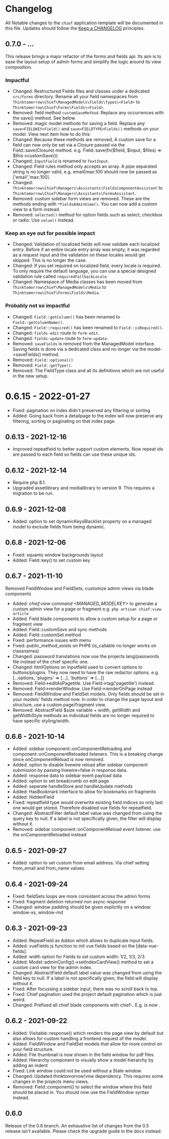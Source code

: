 
# Changelog

All Notable changes to the `chief` application template will be documented in this file. Updates should follow the [Keep a CHANGELOG](http://keepachangelog.com/)
principles.

## 0.7.0 - ...
This release brings a major refactor of the forms and fields api. Its aim is to ease the layout setup of admin forms and simplify the logic around its view composition.

### Impactful
- Changed: Restructured Fields files and classes under a dedicated `src/Forms` directory. Rename all your field namespaces from `Thinktomorrow\Chief\ManagedModels\Fields\Types\<Field>` to `Thinktomorrow\Chief\Forms\Fields\<Field>`.
- Removed: field method `customSaveMethod`. Replace any occurrences with the save() method. See below.
- Removed: magic model methods for saving a field. Replace any `save<FIELDKEY>Field()` and `save<FIELDTYPE>Fields()` methods on your model. View next item how to do this:
- Changed: Because these methods are removed, A custom save for a field can now only be set via a Closure passed via the Field::save(Closure) method. e.g. Field::save(fn($field, $input, $files) => $this->customSave())
- Changed: `InputField` is renamed to `TextInput`.
- Changed: Field rules method only accepts an array. A pipe separated string is no longer valid, e.g. email|max:100 should now be passed as ['email','max:100].
- Changed: `Thinktomorrow\Chief\Managers\Assistants\FieldsComponentAssistant` to `Thinktomorrow\Chief\Managers\Assistants\FormsAssistant`.
- Removed: custom sidebar form views are removed. These are the methods ending with `*FieldsAdminView()`. You can now add a custom view to a form instead.
- Removed: `selected()` method for option fields such as select, checkbox or radio. Use `value()` instead.


### Keep an eye out for possible impact
- Changed: Validation of localized fields will now validate each localized entry. Before if an entire locale entry array was empty, it was regarded as a request input and the validation on these locales would get skipped. This is no longer the case.
- Changed: If you set required on localized field, every locale is required. To only require the default language, you can use a special designed validation rule called `requiredFallbackLocale`.
- Changed: Namespace of Media classes has been moved from `Thinktomorrow\Chief\ManagedModels\Media` to `Thinktomorrow\Chief\Forms\Fields\Media`.

### Probably not so impactful
- Changed: `Field::getColumn()` has been renamed to `Field::getColumnName()`.
- Changed: `Field::required()` has been renamed to `Field::isRequired()`.
- Changed: `fields-edit` route to `form-edit`.
- Changed: `fields-update` route to `form-update`.
- Removed: `saveFields` is removed from the ManagedModel interface. Saving fields is done via a dedicated class and no longer via the model->saveFields() method.
- Removed: `Field::optional()`
- Removed: `Field::getType()`.
- Removed: The FieldType class and all its definitions which are not useful in the new setup.

# 0.6.15 - 2022-01-27
- Fixed: pagination on index didn't preserved any filtering or sorting
- Added: Going back from a detailpage to the index will now preserve any filtering, sorting or paginating on that index page.

## 0.6.13 - 2021-12-16
- Improved repeatfield to better support custom elements. Now repeat ids are passed to each field so fields can use these unique ids.

## 0.6.12 - 2021-12-14
- Require php 8.1.
- Upgraded assetlibrary and medialibrary to version 9. This requires a migration to be run.

## 0.6.9 - 2021-12-08
- Added: option to set dynamicKeysBlacklist property on a managed model to exclude fields from being dynamic.

## 0.6.8 - 2021-12-06
- Fixed: squanto window backgrounds layout
- Added: Field::key() to set custom key

## 0.6.7 - 2021-11-10
Removed FieldWindow and FieldSets; customize admin views via blade components

- Added: _chief:view command <MANAGED_MODELKEY>_ to generate a custom admin view for a page or fragment e.g. `php artisan chief:view article`
- Added: Field blade components to allow a custom setup for a page or fragment view
- Added: Field::customSave and sync methods
- Added: Field::customSet method
- Fixed: performance issues with menu
- Fixed: public_method_exists on PHP8 (is_callable no longer works on classnames)
- Changed: password translations now use the projects lang/passwords file instead of the chief specific one.
- Changed: htmlOptions on Inputfield used to convert options to buttons/plugins. They now need to have the raw redactor options. e.g. [...options, 'plugins' => [...], 'buttons' => [...]]
- Removed: Field->editAsPagetitle. Use Field->tag('pagetitle') instead.
- Removed: Field->renderWindow. Use Field->renderOnPage instead
- Removed: FieldWindow and FieldSet models. Only fields should be set in your models' fields method now. In order to change the page layout and structure, use a custom page/fragment view.
- Removed: AbstractField $size variable + width, getWidth and getWidthStyle methods as individual fields are no longer required to have specific styling/width.

## 0.6.6 - 2021-10-14

-   Added: sidebar component::onComponentReloading and component::onComponentReloaded listeners. This is a breaking change since onComponentReload is now removed.
-   Added: option to disable livewire reload after sidebar component submission by passing livewire=false in response data.
-   Added: response data to sidebar event payload data
-   Added: option to set breadcrumb on edit page
-   Added: seperate handleStore and handleUpdate methods
-   Added: HasBookmark interface to allow for bookmarks on fragments
-   Added: HiddenField
-   Fixed: repeatfield type would overwrite existing field indices so only last one would get stored. Therefore disabled vue fields for repeatfield.
-   Changed: AbstractFilter default label value was changed from using the query key to null. If a label is not specifically given, the filter will display without it.
-   Removed: sidebar component::onComponentReload event listener. use the onComponentReloaded instead

## 0.6.5 - 2021-09-27

-   Added: option to set custom from email address. Via chief setting from_email and from_name values

## 0.6.4 - 2021-09-24

-   Fixed: fieldSets loops are more consistent across the admin forms
-   Fixed: fragment deletion returned non async response
-   Changed: window padding should be given explicitly on a window: window-xs, window-md

## 0.6.3 - 2021-09-23

-   Added: RepeatField as Addon which allows to duplicate input fields.
-   Added: vueFields js function to init vue fields based on the \[data-vue-fields].
-   Added: width option for Fields to set custom width: 1/2, 1/3, 2/3.
-   Added: Model::adminConfig()->setIndexCardView() method to set a custom card view for the admin index.
-   Changed: AbstractField default label value was changed from using the field key to null. If a label is not specifically given, the field will display without it.
-   Fixed: After focussing a sidebar input, there was no scroll back to top.
-   Fixed: Chief pagination used the project default pagination which is just weird.
-   Changed: Prefixed all chief blade components with chief-. E.g. <x-icon-label> is now <x-chief-icon-label>.

## 0.6.2 - 2021-09-22

-   Added: Visitable::response() which renders the page view by default but also allows for custom handling a frontend request of the model.
-   Added: FieldWindow and FieldSet models that allow for more control on your field structure.
-   Added: File thumbnail is now shown in the field window for pdf files.
-   Added: Hierarchy component to visually show a model hierarchy by adding an indent
-   Fixed: Link window could not be used without a State window.
-   Changed: Updated thinktomorrow/vine dependency. This requires some changes in the projects menu views.
-   Removed: Field::component() to select the window where this field should be placed in. You should now use the FieldWindow syntax instead.

## 0.6.0

Release of the 0.6 branch. An exhaustive list of changes from the 0.5 release isn't available. Please check the upgrade guide in the docs instead.
